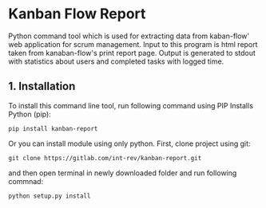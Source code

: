 # Kanban Flow Report
Python command tool which is used for extracting data from kaban-flow' web application for scrum management.
Input to this program is html report taken from kanaban-flow's print report page.
Output is generated to stdout with statistics about users and completed tasks with logged time.
## 1. Installation
To install this command line tool, run following command using PIP Installs Python (pip):

`pip install kanban-report`

Or you can install module using only python. First, clone project using git:

`git clone https://gitlab.com/int-rev/kanban-report.git`

and then open terminal in newly downloaded folder and run following commnad:

`python setup.py install`